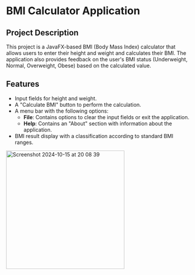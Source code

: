 # BMI Calculator Application

## Project Description
This project is a JavaFX-based BMI (Body Mass Index) calculator that allows users to enter their height and weight and calculates their BMI. The application also provides feedback on the user's BMI status (Underweight, Normal, Overweight, Obese) based on the calculated value.

## Features
- Input fields for height and weight.
- A "Calculate BMI" button to perform the calculation.
- A menu bar with the following options:
  - **File**: Contains options to clear the input fields or exit the application.
  - **Help**: Contains an "About" section with information about the application.
- BMI result display with a classification according to standard BMI ranges.


<img width="321" alt="Screenshot 2024-10-15 at 20 08 39" src="https://github.com/user-attachments/assets/aa40d466-26f7-49b3-ad41-734e3ad8636b">
